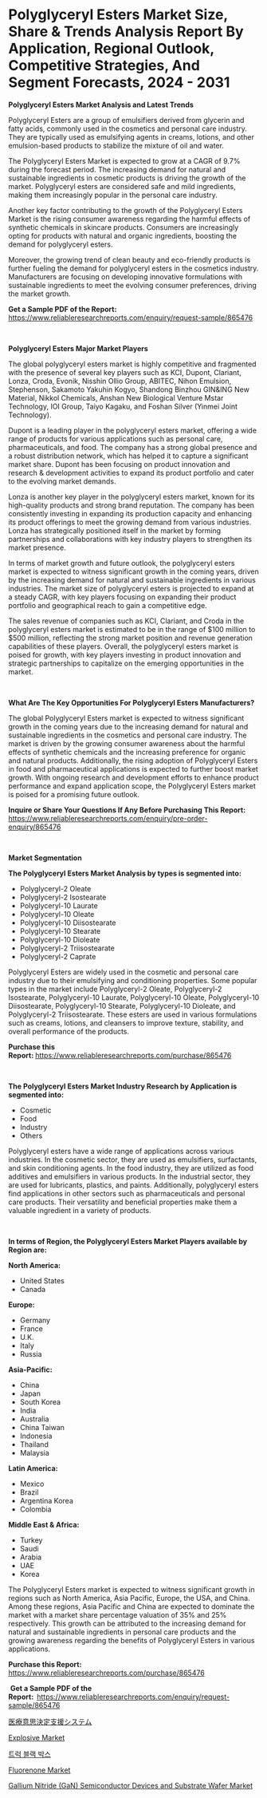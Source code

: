 <p><h1>Polyglyceryl Esters Market Size, Share & Trends Analysis Report By Application, Regional Outlook, Competitive Strategies, And Segment Forecasts, 2024 - 2031</h1></p><p><strong>Polyglyceryl Esters Market Analysis and Latest Trends</strong></p>
<p><p>Polyglyceryl Esters are a group of emulsifiers derived from glycerin and fatty acids, commonly used in the cosmetics and personal care industry. They are typically used as emulsifying agents in creams, lotions, and other emulsion-based products to stabilize the mixture of oil and water.</p><p>The Polyglyceryl Esters Market is expected to grow at a CAGR of 9.7% during the forecast period. The increasing demand for natural and sustainable ingredients in cosmetic products is driving the growth of the market. Polyglyceryl esters are considered safe and mild ingredients, making them increasingly popular in the personal care industry.</p><p>Another key factor contributing to the growth of the Polyglyceryl Esters Market is the rising consumer awareness regarding the harmful effects of synthetic chemicals in skincare products. Consumers are increasingly opting for products with natural and organic ingredients, boosting the demand for polyglyceryl esters.</p><p>Moreover, the growing trend of clean beauty and eco-friendly products is further fueling the demand for polyglyceryl esters in the cosmetics industry. Manufacturers are focusing on developing innovative formulations with sustainable ingredients to meet the evolving consumer preferences, driving the market growth.</p></p>
<p><strong>Get a Sample PDF of the Report:&nbsp;</strong> <a href="https://www.reliableresearchreports.com/enquiry/request-sample/865476">https://www.reliableresearchreports.com/enquiry/request-sample/865476</a></p>
<p>&nbsp;</p>
<p><strong>Polyglyceryl Esters Major Market Players</strong></p>
<p><p>The global polyglyceryl esters market is highly competitive and fragmented with the presence of several key players such as KCI, Dupont, Clariant, Lonza, Croda, Evonik, Nisshin Ollio Group, ABITEC, Nihon Emulsion, Stephenson, Sakamoto Yakuhin Kogyo, Shandong Binzhou GIN&ING New Material, Nikkol Chemicals, Anshan New Biological Venture Mstar Technology, IOI Group, Taiyo Kagaku, and Foshan Silver (Yinmei Joint Technology).</p><p>Dupont is a leading player in the polyglyceryl esters market, offering a wide range of products for various applications such as personal care, pharmaceuticals, and food. The company has a strong global presence and a robust distribution network, which has helped it to capture a significant market share. Dupont has been focusing on product innovation and research & development activities to expand its product portfolio and cater to the evolving market demands.</p><p>Lonza is another key player in the polyglyceryl esters market, known for its high-quality products and strong brand reputation. The company has been consistently investing in expanding its production capacity and enhancing its product offerings to meet the growing demand from various industries. Lonza has strategically positioned itself in the market by forming partnerships and collaborations with key industry players to strengthen its market presence.</p><p>In terms of market growth and future outlook, the polyglyceryl esters market is expected to witness significant growth in the coming years, driven by the increasing demand for natural and sustainable ingredients in various industries. The market size of polyglyceryl esters is projected to expand at a steady CAGR, with key players focusing on expanding their product portfolio and geographical reach to gain a competitive edge.</p><p>The sales revenue of companies such as KCI, Clariant, and Croda in the polyglyceryl esters market is estimated to be in the range of $100 million to $500 million, reflecting the strong market position and revenue generation capabilities of these players. Overall, the polyglyceryl esters market is poised for growth, with key players investing in product innovation and strategic partnerships to capitalize on the emerging opportunities in the market.</p></p>
<p>&nbsp;</p>
<p><strong>What Are The Key Opportunities For Polyglyceryl Esters Manufacturers?</strong></p>
<p><p>The global Polyglyceryl Esters market is expected to witness significant growth in the coming years due to the increasing demand for natural and sustainable ingredients in the cosmetics and personal care industry. The market is driven by the growing consumer awareness about the harmful effects of synthetic chemicals and the increasing preference for organic and natural products. Additionally, the rising adoption of Polyglyceryl Esters in food and pharmaceutical applications is expected to further boost market growth. With ongoing research and development efforts to enhance product performance and expand application scope, the Polyglyceryl Esters market is poised for a promising future outlook.</p></p>
<p><strong>Inquire or Share Your Questions If Any Before Purchasing This Report:</strong> <a href="https://www.reliableresearchreports.com/enquiry/pre-order-enquiry/865476">https://www.reliableresearchreports.com/enquiry/pre-order-enquiry/865476</a></p>
<p>&nbsp;</p>
<p><strong>Market Segmentation</strong></p>
<p><strong>The Polyglyceryl Esters Market Analysis by types is segmented into:</strong></p>
<p><ul><li>Polyglyceryl-2 Oleate</li><li>Polyglyceryl-2 Isostearate</li><li>Polyglyceryl-10 Laurate</li><li>Polyglyceryl-10 Oleate</li><li>Polyglyceryl-10 Diisostearate</li><li>Polyglyceryl-10 Stearate</li><li>Polyglyceryl-10 Dioleate</li><li>Polyglyceryl-2 Triisostearate</li><li>Polyglyceryl-2 Caprate</li></ul></p>
<p><p>Polyglyceryl Esters are widely used in the cosmetic and personal care industry due to their emulsifying and conditioning properties. Some popular types in the market include Polyglyceryl-2 Oleate, Polyglyceryl-2 Isostearate, Polyglyceryl-10 Laurate, Polyglyceryl-10 Oleate, Polyglyceryl-10 Diisostearate, Polyglyceryl-10 Stearate, Polyglyceryl-10 Dioleate, and Polyglyceryl-2 Triisostearate. These esters are used in various formulations such as creams, lotions, and cleansers to improve texture, stability, and overall performance of the products.</p></p>
<p><strong>Purchase this Report:&nbsp;</strong><a href="https://www.reliableresearchreports.com/purchase/865476">https://www.reliableresearchreports.com/purchase/865476</a></p>
<p>&nbsp;</p>
<p><strong>The Polyglyceryl Esters Market Industry Research by Application is segmented into:</strong></p>
<p><ul><li>Cosmetic</li><li>Food</li><li>Industry</li><li>Others</li></ul></p>
<p><p>Polyglyceryl esters have a wide range of applications across various industries. In the cosmetic sector, they are used as emulsifiers, surfactants, and skin conditioning agents. In the food industry, they are utilized as food additives and emulsifiers in various products. In the industrial sector, they are used for lubricants, plastics, and paints. Additionally, polyglyceryl esters find applications in other sectors such as pharmaceuticals and personal care products. Their versatility and beneficial properties make them a valuable ingredient in a variety of products.</p></p>
<p>&nbsp;</p>
<p><strong>In terms of Region, the Polyglyceryl Esters Market Players available by Region are:</strong></p>
<p>
    <p> <strong> North America: </strong>
        <ul>
            <li>United States</li>
            <li>Canada</li>
        </ul>
        </p> 
    <p> <strong> Europe: </strong>
        <ul>
            <li>Germany</li>
            <li>France</li>
            <li>U.K.</li>
            <li>Italy</li>
            <li>Russia</li>
        </ul>
        </p> 
    <p> <strong> Asia-Pacific: </strong>
        <ul>
            <li>China</li>
            <li>Japan</li>
            <li>South Korea</li>
            <li>India</li>
            <li>Australia</li>
            <li>China Taiwan</li>
            <li>Indonesia</li>
            <li>Thailand</li>
            <li>Malaysia</li>
        </ul>
        </p> 
    <p> <strong> Latin America: </strong>
        <ul>
            <li>Mexico</li>
            <li>Brazil</li>
            <li>Argentina Korea</li>
            <li>Colombia</li>
        </ul>
        </p> 
    <p> <strong> Middle East & Africa: </strong>
        <ul>
            <li>Turkey</li>
            <li>Saudi</li>
            <li>Arabia</li>
            <li>UAE</li>
            <li>Korea</li>
        </ul>
    </p>
    </p>
<p><p>The Polyglyceryl Esters market is expected to witness significant growth in regions such as North America, Asia Pacific, Europe, the USA, and China. Among these regions, Asia Pacific and China are expected to dominate the market with a market share percentage valuation of 35% and 25% respectively. This growth can be attributed to the increasing demand for natural and sustainable ingredients in personal care products and the growing awareness regarding the benefits of Polyglyceryl Esters in various applications.</p></p>
<p><strong>Purchase this Report: </strong><a href="https://www.reliableresearchreports.com/purchase/865476">https://www.reliableresearchreports.com/purchase/865476</a></p>
<p>&nbsp;<strong>Get a Sample PDF of the Report:&nbsp;&nbsp;</strong><a href="https://www.reliableresearchreports.com/enquiry/request-sample/865476">https://www.reliableresearchreports.com/enquiry/request-sample/865476</a></p>
<p><strong></strong></p>
<p><p><a href="https://github.com/adcxff01450218/Market-Research-Report-List-1/blob/main/2577445193377.md">医療意思決定支援システム</a></p><p><a href="https://github.com/PeterParrish5/Market-Research-Report-List-3/blob/main/explosive-market.md">Explosive Market</a></p><p><a href="https://github.com/vsn7qpua81q/Market-Research-Report-List-1/blob/main/5230742193161.md">트럭 블랙 박스</a></p><p><a href="https://github.com/jhcraigie/Market-Research-Report-List-2/blob/main/fluorenone-market.md">Fluorenone Market</a></p><p><a href="https://issuu.com/reportprime-2/docs/gallium-nitride-gan-semiconductor-devices-and-subs">Gallium Nitride (GaN) Semiconductor Devices and Substrate Wafer Market</a></p></p>